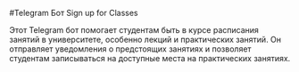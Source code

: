 #Telegram Бот Sign up for Classes

Этот Telegram бот помогает студентам быть в курсе расписания занятий в университете, особенно лекций и практических занятий. Он отправляет уведомления о предстоящих занятиях и позволяет студентам записываться на доступные места на практических занятиях.
